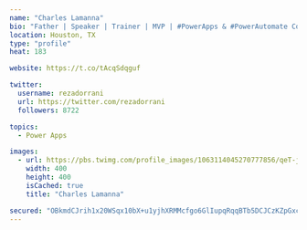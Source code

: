```yaml
---
name: "Charles Lamanna"
bio: "Father | Speaker | Trainer | MVP | #PowerApps & #PowerAutomate Community Super User | YouTuber Right-pointing triangle http://youtube.com/c/rezadorrani | Learn - Share - Clockwise rightwards and leftwards open circle arrows"
location: Houston, TX
type: "profile"
heat: 183

website: https://t.co/tAcqSdqguf

twitter:
  username: rezadorrani
  url: https://twitter.com/rezadorrani
  followers: 8722

topics:
  - Power Apps

images:
  - url: https://pbs.twimg.com/profile_images/1063114045270777856/qeT-jpWr_400x400.jpg
    width: 400
    height: 400
    isCached: true
    title: "Charles Lamanna"

secured: "OBkmdCJrih1x20WSqx10bX+u1yjhXRMMcfgo6GlIupqRqqBTb5DCJCzKZpGxcTruCzqZIrkMtEmPR8yV2dsQtdVlXzUR7VV5YKF4Ch4toHkT6BwK6nTciLrFea4WJIzibMpynHIufoNIyFpH753MQYjBFSBbOrxfDspBy1vV1OY8H2IZpCB16a0TbOZ727jDRt16DLNd/vz1x3fBxbe3ud8UAHyAlx+8UPRPeg7zVs8kuve+Uz2sZXhNxKOQqSisxTYdIDZUIHSSrx+X5pbyTXxUDCDNgXfGbIudSnJ4NG05ryB9KGatGdxe8UJWgMosXB4567FM8ZgXBfTYOx8AgYNQb+sO2qJq7c7Xp/umN8uNucFf/8QU9+CWTyQO+3z5FxEoSVGtsg/VMDBdyqS/CQ==;zS9t4SizfoNmREa5XhEQDQ=="
---
```



